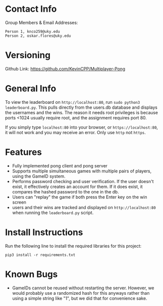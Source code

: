 Contact Info
============

Group Members & Email Addresses:

    Person 1, knco259@uky.edu
    Person 2, oskar.flores@uky.edu 

Versioning
==========

Github Link: https://github.com/KevinCPP/Multiplayer-Pong

General Info
============
To view the leaderboard on `http://localhost:80`, run `sudo python3 leaderboard.py`. This pulls directly from the users.db database and displays
the usernames and the wins. The reason it needs root privileges is because ports <1024 usually require root, and the assignment requires port 80.

If you simply type `localhost:80` into your browser, or `https://localhost:80`, it will not work and you may receive an error. Only use `http` not
`https`. 

Features
========
- Fully implemented pong client and pong server
- Supports multiple simultaneous games with multiple pairs of players, using the GameID system.
- Performs password checking and user verification. If the user doesn't exist, it effectively creates an account for them. If it does exist, it compares the hashed password to the one in the db.
- Users can "replay" the game if both press the Enter key on the win screen
- users and their wins are tracked and displayed on `http://localhost:80` when running the `leaderboard.py` script.

Install Instructions
====================

Run the following line to install the required libraries for this project:

`pip3 install -r requirements.txt`


Known Bugs
==========
- GameIDs cannot be reused without restarting the server. However, we would probably use a randomized hash for this anyways rather than using a simple string like "1", but we did that for convenience sake.
